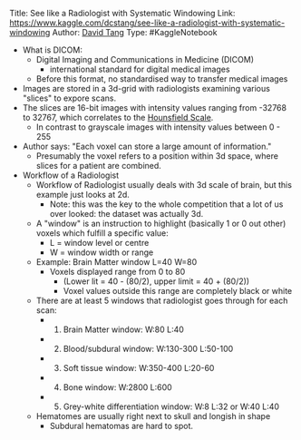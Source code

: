 Title: See like a Radiologist with Systematic Windowing
Link: https://www.kaggle.com/dcstang/see-like-a-radiologist-with-systematic-windowing
Author: [David Tang](dcstang)
Type: #KaggleNotebook

* What is DICOM:
	* Digital Imaging and Communications in Medicine (DICOM)
		* international standard for digital medical images
	* Before this format, no standardised way to transfer medical images
* Images are stored in a 3d-grid with radiologists examining various "slices" to expore scans.
* The slices are 16-bit images with intensity values ranging from -32768 to 32767, which correlates to the [Hounsfield Scale](https://en.wikipedia.org/wiki/Hounsfield_scale).
	* In contrast to grayscale images with intensity values between 0 - 255
* Author says: "Each voxel can store a large amount of information."
	* Presumably the voxel refers to a position within 3d space, where slices for a patient are combined.
* Workflow of a Radiologist
	* Workflow of Radiologist usually deals with 3d scale of brain, but this example just looks at 2d.
		* Note: this was the key to the whole competition that a lot of us over looked: the dataset was actually 3d.
	* A "window" is an instruction to highlight (basically 1 or 0 out other) voxels which fulfill a specific value:
		* L = window level or centre
		* W = window width or range
	* Example: Brain Matter window L=40 W=80
		* Voxels displayed range from 0 to 80
			* (Lower lit = 40 - (80/2), upper limit = 40 + (80/2))
			* Voxel values outside this range are completely black or white
	* There are at least 5 windows that radiologist goes through for each scan:
		* 1. Brain Matter window: W:80 L:40
		* 2. Blood/subdural window: W:130-300 L:50-100
		* 3. Soft tissue window: W:350-400 L:20-60
		* 4. Bone window: W:2800 L:600
		* 5. Grey-white differentiation window: W:8 L:32 or W:40 L:40
	* Hematomes are usually right next to skull and longish in shape
		* Subdural hematomas are hard to spot.